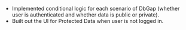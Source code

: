 - Implemented conditional logic for each scenario of DbGap (whether user is authenticated and whether data is public or private).
- Built out the UI for Protected Data when user is not logged in.
